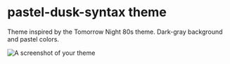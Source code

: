 # pastel-dusk-syntax theme

Theme inspired by the Tomorrow Night 80s theme.
Dark-gray background and pastel colors.

![A screenshot of your theme](https://f.cloud.github.com/assets/69169/2289498/4c3cb0ec-a009-11e3-8dbd-077ee11741e5.gif)
